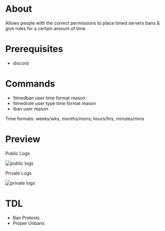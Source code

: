 # About
Allows people with the correct permissions to place timed servers bans &amp; give roles for a certain amount of time.

# Prerequisites
- discord

# Commands
- !timedban user time format reason
- !timedrole user type time format reason
- !ban user reason

Time formats: weeks/wks, months/mons, hours/hrs, minutes/mins

# Preview
Public Logs

![public logs](https://i.gyazo.com/2cc23d4dd91979e5672d3448e6a8b3fb.png)

Private Logs

![private logs](https://i.gyazo.com/6f14c25aa27845caa1ab198fe28128d4.png)

# TDL
- Ban Protests
- Proper Unbans
